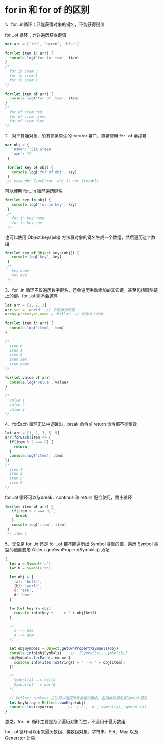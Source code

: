 # for in 和 for of 的区别

1、for...in循环：只能获得对象的键名，不能获得键值

   for...of 循环：允许遍历获得键值

```javascript
var arr = ['red', 'green', 'blue']
 
for(let item in arr) {
  console.log('for in item', item)
}
/*
  for in item 0
  for in item 1
  for in item 2
*/
 
for(let item of arr) {
  console.log('for of item', item)
}
/*
  for of item red
  for of item green
  for of item blue
*/
```

2、对于普通对象，没有部署原生的 iterator 接口，直接使用 for...of 会报错

```javascript
var obj = {
   'name': 'Jim Green',
   'age': 12
 }
 
 for(let key of obj) {
   console.log('for of obj', key)
 }
 // Uncaught TypeError: obj is not iterable
```

可以使用 for...in 循环遍历键名

```javascript
for(let key in obj) {
   console.log('for in key', key)
 }
 /*
   for in key name
   for in key age
 */
```

也可以使用 Object.keys(obj) 方法将对象的键名生成一个数组，然后遍历这个数组

```javascript
for(let key of Object.keys(obj)) {
   console.log('key', key)
 }
 /*
   key name
   key age
 */
```

3、for...in 循环不仅遍历数字键名，还会遍历手动添加的其它键，甚至包括原型链上的键。for...of 则不会这样

```javascript
let arr = [1, 2, 3]
arr.set = 'world'  // 手动添加的键
Array.prototype.name = 'hello'  // 原型链上的键
 
for(let item in arr) {
  console.log('item', item)
}
 
/*
  item 0
  item 1
  item 2
  item set
  item name
*/
 
for(let value of arr) {
  console.log('value', value)
}
 
/*
  value 1
  value 2
  value 3
*/
```

4、forEach 循环无法中途跳出，break 命令或 return 命令都不能奏效

```javascript
let arr = [1, 2, 3, 5, 9]
arr.forEach(item => {
  if(item % 2 === 0) {
    return
  }
  console.log('item', item)
})
/*
  item 1
  item 3
  item 5
  item 9
*/
```

for...of 循环可以与break、continue 和 return 配合使用，跳出循环

```javascript
for(let item of arr) {
   if(item % 2 === 0) {
     break
   }
   console.log('item', item)
 }
 // item 1
```

5、无论是 for...in 还是 for...of 都不能遍历出 Symbol 类型的值，遍历 Symbol 类型的值需要用 Object.getOwnPropertySymbols() 方法

```javascript
{
  let a = Symbol('a')
  let b = Symbol('b')

  let obj = {
    [a]: 'hello',
    [b]: 'world',
    c: 'es6',
    d: 'dom'
  }

  for(let key in obj) {
    console.info(key + ' --> ' + obj[key])
  }

  /*
    c --> es6
    d --> dom
  */

  let objSymbols = Object.getOwnPropertySymbols(obj)
  console.info(objSymbols)    //  [Symbol(a), Symbol(b)]
  objSymbols.forEach(item => {
    console.info(item.toString() + ' --> ' + obj[item])
  })

  /*
    Symbol(a) --> hello
    Symbol(b) --> world
  */

  // Reflect.ownKeys 方法可以返回所有类型的键名，包括常规键名和Symbol键名
  let keyArray = Reflect.ownKeys(obj)
  console.log(keyArray)      //  ["c", "d", Symbol(a), Symbol(b)]
}
```

总之，for...in 循环主要是为了遍历对象而生，不适用于遍历数组

for...of 循环可以用来遍历数组、类数组对象，字符串、Set、Map 以及 Generator 对象
